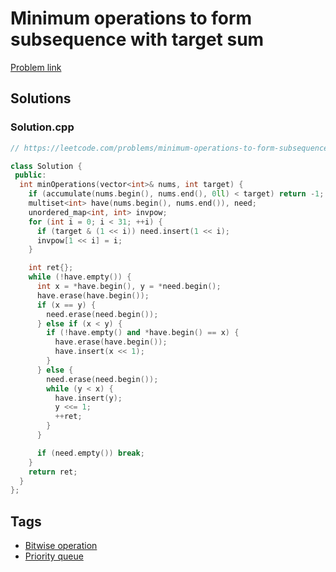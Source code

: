 # Minimum operations to form subsequence with target sum

[Problem link](https://leetcode.com/problems/minimum-operations-to-form-subsequence-with-target-sum/)

## Solutions


### Solution.cpp
```cpp
// https://leetcode.com/problems/minimum-operations-to-form-subsequence-with-target-sum/

class Solution {
 public:
  int minOperations(vector<int>& nums, int target) {
    if (accumulate(nums.begin(), nums.end(), 0ll) < target) return -1;
    multiset<int> have(nums.begin(), nums.end()), need;
    unordered_map<int, int> invpow;
    for (int i = 0; i < 31; ++i) {
      if (target & (1 << i)) need.insert(1 << i);
      invpow[1 << i] = i;
    }

    int ret{};
    while (!have.empty()) {
      int x = *have.begin(), y = *need.begin();
      have.erase(have.begin());
      if (x == y) {
        need.erase(need.begin());
      } else if (x < y) {
        if (!have.empty() and *have.begin() == x) {
          have.erase(have.begin());
          have.insert(x << 1);
        }
      } else {
        need.erase(need.begin());
        while (y < x) {
          have.insert(y);
          y <<= 1;
          ++ret;
        }
      }

      if (need.empty()) break;
    }
    return ret;
  }
};
```
## Tags

* [Bitwise operation](/README.md#Bitwise_operation)
* [Priority queue](/README.md#Priority_queue)
